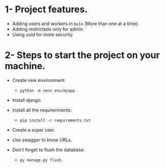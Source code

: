 # 1- Project features.

- Adding users and workers in `bulk` (More than one at a time).
- Adding restricteds only for admin.
- Using uuid for more security.

# 2- Steps to start the project on your machine.

- Create new environment:

  - `python -m venv env/myapp`

- Install django.

- Install all the requirenments:

  - `pip install -r requirements.txt`

- Create a super user.

- Use swagger to know URLs.

- Don't forget to flush the database:
  - `py manage.py flush`.
